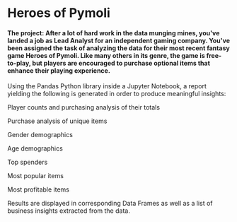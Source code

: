 # Heroes of Pymoli

#### The project: After a lot of hard work in the data munging mines, you've landed a job as Lead Analyst for an independent gaming company. You've been assigned the task of analyzing the data for their most recent fantasy game Heroes of Pymoli. Like many others in its genre, the game is free-to-play, but players are encouraged to purchase optional items that enhance their playing experience.

Using the Pandas Python library inside a Jupyter Notebook, a report yielding the following is generated in order to produce meaningful insights:

Player counts and purchasing analysis of their totals

Purchase analysis of unique items

Gender demographics

Age demographics

Top spenders

Most popular items

Most profitable items

Results are displayed in corresponding Data Frames as well as a list of business insights extracted from the data.
